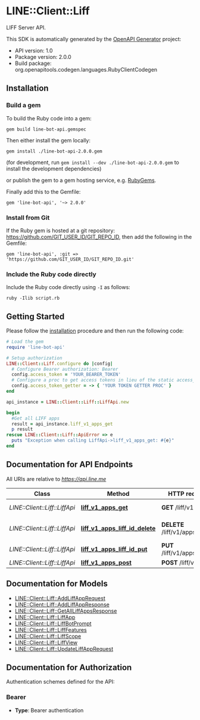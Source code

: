 # LINE::Client::Liff

LIFF Server API.

This SDK is automatically generated by the [OpenAPI Generator](https://openapi-generator.tech) project:

- API version: 1.0
- Package version: 2.0.0
- Build package: org.openapitools.codegen.languages.RubyClientCodegen

## Installation

### Build a gem

To build the Ruby code into a gem:

```shell
gem build line-bot-api.gemspec
```

Then either install the gem locally:

```shell
gem install ./line-bot-api-2.0.0.gem
```

(for development, run `gem install --dev ./line-bot-api-2.0.0.gem` to install the development dependencies)

or publish the gem to a gem hosting service, e.g. [RubyGems](https://rubygems.org/).

Finally add this to the Gemfile:

    gem 'line-bot-api', '~> 2.0.0'

### Install from Git

If the Ruby gem is hosted at a git repository: https://github.com/GIT_USER_ID/GIT_REPO_ID, then add the following in the Gemfile:

    gem 'line-bot-api', :git => 'https://github.com/GIT_USER_ID/GIT_REPO_ID.git'

### Include the Ruby code directly

Include the Ruby code directly using `-I` as follows:

```shell
ruby -Ilib script.rb
```

## Getting Started

Please follow the [installation](#installation) procedure and then run the following code:

```ruby
# Load the gem
require 'line-bot-api'

# Setup authorization
LINE::Client::Liff.configure do |config|
  # Configure Bearer authorization: Bearer
  config.access_token = 'YOUR_BEARER_TOKEN'
  # Configure a proc to get access tokens in lieu of the static access_token configuration
  config.access_token_getter = -> { 'YOUR TOKEN GETTER PROC' } 
end

api_instance = LINE::Client::Liff::LiffApi.new

begin
  #Get all LIFF apps
  result = api_instance.liff_v1_apps_get
  p result
rescue LINE::Client::Liff::ApiError => e
  puts "Exception when calling LiffApi->liff_v1_apps_get: #{e}"
end

```

## Documentation for API Endpoints

All URIs are relative to *https://api.line.me*

Class | Method | HTTP request | Description
------------ | ------------- | ------------- | -------------
*LINE::Client::Liff::LiffApi* | [**liff_v1_apps_get**](docs/LiffApi.md#liff_v1_apps_get) | **GET** /liff/v1/apps | Get all LIFF apps
*LINE::Client::Liff::LiffApi* | [**liff_v1_apps_liff_id_delete**](docs/LiffApi.md#liff_v1_apps_liff_id_delete) | **DELETE** /liff/v1/apps/{liffId} | Delete LIFF app from a channel
*LINE::Client::Liff::LiffApi* | [**liff_v1_apps_liff_id_put**](docs/LiffApi.md#liff_v1_apps_liff_id_put) | **PUT** /liff/v1/apps/{liffId} | 
*LINE::Client::Liff::LiffApi* | [**liff_v1_apps_post**](docs/LiffApi.md#liff_v1_apps_post) | **POST** /liff/v1/apps | 


## Documentation for Models

 - [LINE::Client::Liff::AddLiffAppRequest](docs/AddLiffAppRequest.md)
 - [LINE::Client::Liff::AddLiffAppResponse](docs/AddLiffAppResponse.md)
 - [LINE::Client::Liff::GetAllLiffAppsResponse](docs/GetAllLiffAppsResponse.md)
 - [LINE::Client::Liff::LiffApp](docs/LiffApp.md)
 - [LINE::Client::Liff::LiffBotPrompt](docs/LiffBotPrompt.md)
 - [LINE::Client::Liff::LiffFeatures](docs/LiffFeatures.md)
 - [LINE::Client::Liff::LiffScope](docs/LiffScope.md)
 - [LINE::Client::Liff::LiffView](docs/LiffView.md)
 - [LINE::Client::Liff::UpdateLiffAppRequest](docs/UpdateLiffAppRequest.md)


## Documentation for Authorization


Authentication schemes defined for the API:
### Bearer

- **Type**: Bearer authentication


